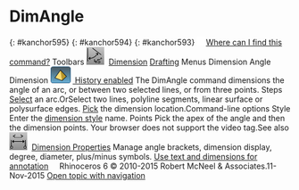 ---
---


# DimAngle
{: #kanchor595}
{: #kanchor594}
{: #kanchor593}
 [![images/transparent.gif](images/transparent.gif)Where can I find this command?](javascript:void(0);) Toolbars
![images/dimangle.png](images/dimangle.png) [Dimension](dimension-toolbar.html)  [Drafting](drafting-toolbar.html) 
Menus
Dimension
Angle Dimension
![images/history-tag.png](images/history-tag.png) [&#160;History enabled](historyenabled.html) 
The DimAngle command dimensions the angle of an arc, or between two selected lines, or from three points.
Steps
 [Select](select-objects.html) an arc.OrSelect two lines, polyline segments, linear surface or polysurface edges. [Pick](pick-location.html) the dimension location.Command-line options
Style
Enter the [dimension style](dimensions.html) name.
Points
Pick the apex of the angle and then the dimension points.
Your browser does not support the video tag.See also
![images/docprops-dimension.png](images/docprops-dimension.png) [Dimension Properties](dimension.html) 
Manage angle brackets, dimension display, degree, diameter, plus/minus symbols.
 [Use text and dimensions for annotation](sak-textanddimensions.html) 
&#160;
&#160;
Rhinoceros 6 © 2010-2015 Robert McNeel &amp; Associates.11-Nov-2015
 [Open topic with navigation](dimangle.html) 

